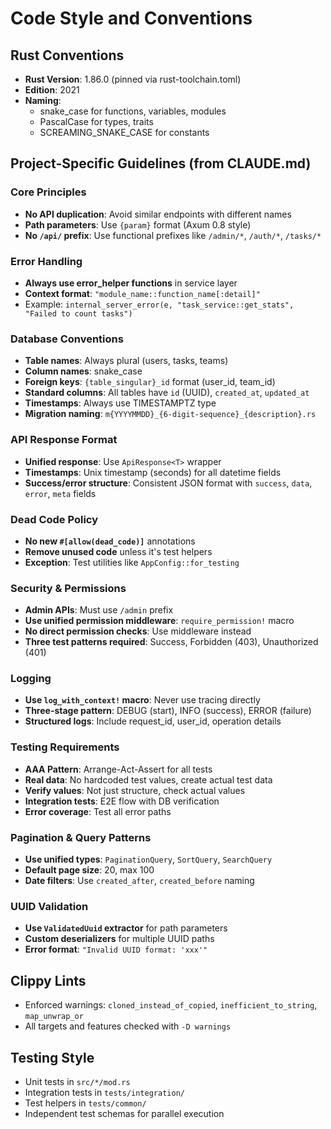 # Code Style and Conventions

## Rust Conventions
- **Rust Version**: 1.86.0 (pinned via rust-toolchain.toml)
- **Edition**: 2021
- **Naming**: 
  - snake_case for functions, variables, modules
  - PascalCase for types, traits
  - SCREAMING_SNAKE_CASE for constants

## Project-Specific Guidelines (from CLAUDE.md)

### Core Principles
- **No API duplication**: Avoid similar endpoints with different names
- **Path parameters**: Use `{param}` format (Axum 0.8 style)
- **No `/api/` prefix**: Use functional prefixes like `/admin/*`, `/auth/*`, `/tasks/*`

### Error Handling
- **Always use error_helper functions** in service layer
- **Context format**: `"module_name::function_name[:detail]"`
- Example: `internal_server_error(e, "task_service::get_stats", "Failed to count tasks")`

### Database Conventions
- **Table names**: Always plural (users, tasks, teams)
- **Column names**: snake_case
- **Foreign keys**: `{table_singular}_id` format (user_id, team_id)
- **Standard columns**: All tables have `id` (UUID), `created_at`, `updated_at`
- **Timestamps**: Always use TIMESTAMPTZ type
- **Migration naming**: `m{YYYYMMDD}_{6-digit-sequence}_{description}.rs`

### API Response Format
- **Unified response**: Use `ApiResponse<T>` wrapper
- **Timestamps**: Unix timestamp (seconds) for all datetime fields
- **Success/error structure**: Consistent JSON format with `success`, `data`, `error`, `meta` fields

### Dead Code Policy
- **No new `#[allow(dead_code)]`** annotations
- **Remove unused code** unless it's test helpers
- **Exception**: Test utilities like `AppConfig::for_testing`

### Security & Permissions
- **Admin APIs**: Must use `/admin` prefix
- **Use unified permission middleware**: `require_permission!` macro
- **No direct permission checks**: Use middleware instead
- **Three test patterns required**: Success, Forbidden (403), Unauthorized (401)

### Logging
- **Use `log_with_context!` macro**: Never use tracing directly
- **Three-stage pattern**: DEBUG (start), INFO (success), ERROR (failure)
- **Structured logs**: Include request_id, user_id, operation details

### Testing Requirements
- **AAA Pattern**: Arrange-Act-Assert for all tests
- **Real data**: No hardcoded test values, create actual test data
- **Verify values**: Not just structure, check actual values
- **Integration tests**: E2E flow with DB verification
- **Error coverage**: Test all error paths

### Pagination & Query Patterns
- **Use unified types**: `PaginationQuery`, `SortQuery`, `SearchQuery`
- **Default page size**: 20, max 100
- **Date filters**: Use `created_after`, `created_before` naming

### UUID Validation
- **Use `ValidatedUuid` extractor** for path parameters
- **Custom deserializers** for multiple UUID paths
- **Error format**: `"Invalid UUID format: 'xxx'"`

## Clippy Lints
- Enforced warnings: `cloned_instead_of_copied`, `inefficient_to_string`, `map_unwrap_or`
- All targets and features checked with `-D warnings`

## Testing Style
- Unit tests in `src/*/mod.rs`
- Integration tests in `tests/integration/`
- Test helpers in `tests/common/`
- Independent test schemas for parallel execution